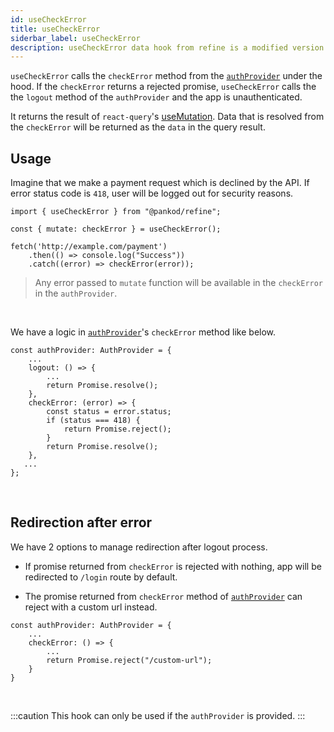 ```yaml
---
id: useCheckError
title: useCheckError
siderbar_label: useCheckError
description: useCheckError data hook from refine is a modified version of react-query's useMutation for create mutations
---
```


`useCheckError` calls the `checkError` method from the [`authProvider`](/docs/api-references/providers/auth-provider) under the hood.
If the `checkError` returns a rejected promise, `useCheckError` calls the the `logout` method of the `authProvider` and the app is unauthenticated.

It returns the result of `react-query`'s [useMutation](https://react-query.tanstack.com/reference/useMutation). 
Data that is resolved from the `checkError` will be returned as the `data` in the query result.
## Usage

Imagine that we make a payment request which is declined by the API. If error status code is `418`, user will be logged out for security reasons.

```tsx twoslash {2,6}
import { useCheckError } from "@pankod/refine";

const { mutate: checkError } = useCheckError();

fetch('http://example.com/payment')
    .then(() => console.log("Success"))
    .catch((error) => checkError(error));
```

> Any error passed to `mutate` function will be available in the `checkError` in the `authProvider`.

<br />

We have a logic in [`authProvider`](/docs/api-references/providers/auth-provider)'s `checkError` method like below.

```tsx {6-12}
const authProvider: AuthProvider = {
    ...
    logout: () => {
        ...
        return Promise.resolve();
    },
    checkError: (error) => {
        const status = error.status;
        if (status === 418) {
            return Promise.reject();
        }
        return Promise.resolve();
    },
   ...
};
```

<br/>

## Redirection after error

We have 2 options to manage redirection after logout process.

- If promise returned from `checkError` is rejected with nothing, app will be redirected to `/login` route by default. 

- The promise returned from `checkError` method of [`authProvider`](/docs/api-references/providers/auth-provider) can reject with a custom url instead.

```tsx
const authProvider: AuthProvider = {
    ...
    checkError: () => {
        ...
        return Promise.reject("/custom-url");
    }
}
```
<br/>

:::caution
This hook can only be used if the `authProvider` is provided.
:::

